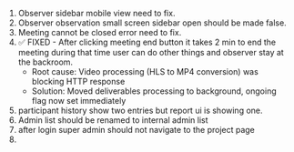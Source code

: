 1. Observer sidebar mobile view need to fix.
2. Observer observation small screen sidebar open should be made false.
3. Meeting cannot be closed error need to fix.
4. ✅ FIXED - After clicking meeting end button it takes 2 min to end the meeting during that time user can do other things and observer stay at the backroom.
   - Root cause: Video processing (HLS to MP4 conversion) was blocking HTTP response
   - Solution: Moved deliverables processing to background, ongoing flag now set immediately
5. participant history show two entries but report ui is showing one.
6. Admin list should be renamed to internal admin list
7. after login super admin should not navigate to the project page
8.
